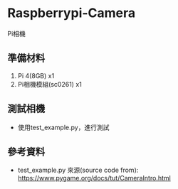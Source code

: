 # Raspberrypi-Camera
Pi相機

## 準備材料
  1. Pi 4(8GB) x1
  2. Pi相機模組(sc0261) x1
## 測試相機
  * 使用test_example.py，進行測試
## 參考資料
  * test_example.py 來源(source code from): https://www.pygame.org/docs/tut/CameraIntro.html
